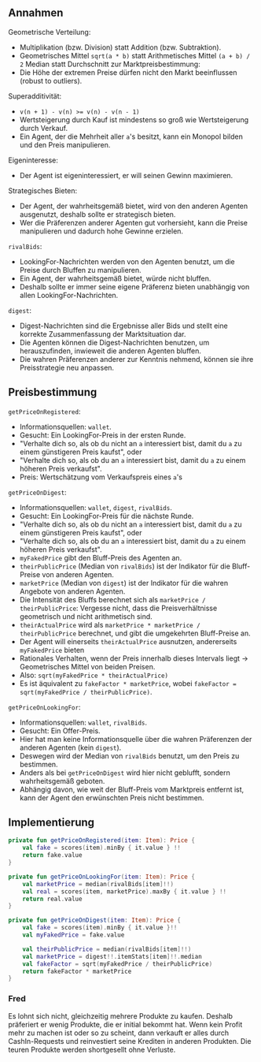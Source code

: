 ## Annahmen 

Geometrische Verteilung:  
* Multiplikation (bzw. Division) statt Addition (bzw. Subtraktion).
* Geometrisches Mittel `sqrt(a * b)` statt Arithmetisches Mittel `(a + b) / 2`
Median statt Durchschnitt zur Marktpreisbestimmung: 
* Die Höhe der extremen Preise dürfen nicht den Markt beeinflussen (robust to outliers).

Superadditivität: 
* `v(n + 1) - v(n) >= v(n) - v(n - 1)`
* Wertsteigerung durch Kauf ist mindestens so groß wie Wertsteigerung durch Verkauf.
* Ein Agent, der die Mehrheit aller `a`'s besitzt, kann ein Monopol bilden und den Preis manipulieren.

Eigeninteresse:
* Der Agent ist eigeninteressiert, er will seinen Gewinn maximieren.

Strategisches Bieten: 
* Der Agent, der wahrheitsgemäß bietet, wird von den anderen Agenten ausgenutzt, deshalb sollte er strategisch bieten.
* Wer die Präferenzen anderer Agenten gut vorhersieht, kann die Preise manipulieren und dadurch hohe Gewinne erzielen.

`rivalBids`: 
* LookingFor-Nachrichten werden von den Agenten benutzt, um die Preise durch Bluffen zu manipulieren. 
* Ein Agent, der wahrheitsgemäß bietet, würde nicht bluffen.
* Deshalb sollte er immer seine eigene Präferenz bieten unabhängig von allen LookingFor-Nachrichten.

`digest`: 
* Digest-Nachrichten sind die Ergebnisse aller Bids und stellt eine korrekte Zusammenfassung der Marktsituation dar.
* Die Agenten können die Digest-Nachrichten benutzen, um herauszufinden, inwieweit die anderen Agenten bluffen.
* Die wahren Präferenzen anderer zur Kenntnis nehmend, können sie ihre Preisstrategie neu anpassen.

## Preisbestimmung

`getPriceOnRegistered`: 
* Informationsquellen: `wallet`.
* Gesucht: Ein LookingFor-Preis in der ersten Runde.
* "Verhalte dich so, als ob du nicht an `a` interessiert bist, damit du `a` zu einem günstigeren Preis kaufst", oder
* "Verhalte dich so, als ob du an `a` interessiert bist, damit du `a` zu einem höheren Preis verkaufst".
* Preis: Wertschätzung vom Verkaufspreis eines `a`'s

`getPriceOnDigest`:
* Informationsquellen: `wallet`, `digest`, `rivalBids`.
* Gesucht: Ein LookingFor-Preis für die nächste Runde.
* "Verhalte dich so, als ob du nicht an `a` interessiert bist, damit du `a` zu einem günstigeren Preis kaufst", oder
* "Verhalte dich so, als ob du an `a` interessiert bist, damit du `a` zu einem höheren Preis verkaufst".
* `myFakedPrice` gibt den Bluff-Preis des Agenten an. 
* `theirPublicPrice` (Median von `rivalBids`) ist der Indikator für die Bluff-Preise von anderen Agenten.
* `marketPrice` (Median von `digest`) ist der Indikator für die wahren Angebote von anderen Agenten.
* Die Intensität des Bluffs berechnet sich als `marketPrice / theirPublicPrice`: Vergesse nicht, dass die Preisverhältnisse
  geometrisch und nicht arithmetisch sind.
* `theirActualPrice` wird als `marketPrice * marketPrice / theirPublicPrice` berechnet, und gibt die umgekehrten Bluff-Preise an.
* Der Agent will einerseits `theirActualPrice` ausnutzen, andererseits `myFakedPrice` bieten
* Rationales Verhalten, wenn der Preis innerhalb dieses Intervals liegt → Geometrisches Mittel von beiden Preisen.
* Also: `sqrt(myFakedPrice * theirActualPrice)`
* Es ist äquivalent zu `fakeFactor * marketPrice`, wobei `fakeFactor = sqrt(myFakedPrice / theirPublicPrice)`.

`getPriceOnLookingFor`:
* Informationsquellen: `wallet`, `rivalBids`.
* Gesucht: Ein Offer-Preis.
* Hier hat man keine Informationsquelle über die wahren Präferenzen der anderen Agenten (kein `digest`).
* Deswegen wird der Median von `rivalBids` benutzt, um den Preis zu bestimmen.
* Anders als bei `getPriceOnDigest` wird hier nicht geblufft, sondern wahrheitsgemäß geboten.
* Abhängig davon, wie weit der Bluff-Preis vom Marktpreis entfernt ist, kann der Agent den erwünschten Preis nicht bestimmen.

## Implementierung

```kotlin
private fun getPriceOnRegistered(item: Item): Price {
    val fake = scores(item).minBy { it.value } !!
    return fake.value
}

private fun getPriceOnLookingFor(item: Item): Price {
    val marketPrice = median(rivalBids[item]!!)
    val real = scores(item, marketPrice).maxBy { it.value } !!
    return real.value
}

private fun getPriceOnDigest(item: Item): Price {
    val fake = scores(item).minBy { it.value }!!
    val myFakedPrice = fake.value

    val theirPublicPrice = median(rivalBids[item]!!)
    val marketPrice = digest!!.itemStats[item]!!.median
    val fakeFactor = sqrt(myFakedPrice / theirPublicPrice)
    return fakeFactor * marketPrice
}
```

### Fred

Es lohnt sich nicht, gleichzeitig mehrere Produkte zu kaufen. Deshalb präferiert er wenig Produkte, die er initial bekommt hat.
Wenn kein Profit mehr zu machen ist oder so zu scheint, dann verkauft er alles durch CashIn-Requests und reinvestiert seine
Krediten in anderen Produkten. Die teuren Produkte werden shortgesellt ohne Verluste.